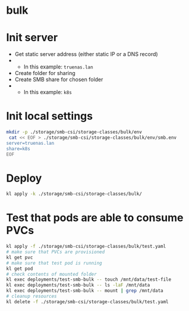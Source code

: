 
# bulk

# Init server

- Get static server address (either static IP or a DNS record)
- - In this example: `truenas.lan`
- Create folder for sharing
- Create SMB share for chosen folder
- - In this example: `k8s`

# Init local settings

```bash
mkdir -p ./storage/smb-csi/storage-classes/bulk/env
 cat << EOF > ./storage/smb-csi/storage-classes/bulk/env/smb.env
server=truenas.lan
share=k8s
EOF
```

# Deploy

```bash
kl apply -k ./storage/smb-csi/storage-classes/bulk/
```

# Test that pods are able to consume PVCs

```bash
kl apply -f ./storage/smb-csi/storage-classes/bulk/test.yaml
# make sure that PVCs are provisioned
kl get pvc
# make sure that test pod is running
kl get pod
# check contents of mounted folder
kl exec deployments/test-smb-bulk -- touch /mnt/data/test-file
kl exec deployments/test-smb-bulk -- ls -laF /mnt/data
kl exec deployments/test-smb-bulk -- mount | grep /mnt/data
# cleanup resources
kl delete -f ./storage/smb-csi/storage-classes/bulk/test.yaml
```
